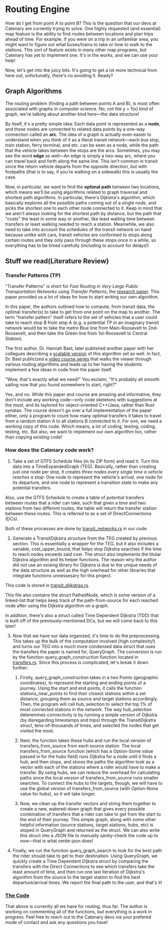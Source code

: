 # Routing Engine

How do I get from point A to point B? This is the question that our devs at Catenary are currently trying to solve. One highly requested (and essential) map feature is the ability to find routes between locations and plan trips ahead of time. For example, if you were on a trip in an unfamiliar area, you might want to figure out what buses/trains to take or how to walk to the stations. This sort of feature exists in many other map programs, but Catenary has yet to implement one. It's in the works, and we can use your help! 

Now, let's get into the juicy bits. It's going to get a lot more technical from here out, unfortunatly, there's no avoiding it. Ready?


## Graph Algorithms
The routing problem (finding a path between points A and B), is most often associated with graphs in computer science. No, not the y = f(x) kind of graph, we're talking about another kind here—the data structure! 

By itself, it's a pretty simple idea: Each data point is represented as a **node**, and these nodes are connected to related data points by a one-way connection called an **arc**. The idea of a graph is actually even easier to understand when you think of it as a literal transit network—each bus stop, train station, ferry terminal, and etc. can be seen as a node, while the path that the vehicle takes between the stops are the arcs. Sometimes, you may see the word **edge** as well—An edge is simply a two-way arc, where you can travel back and forth along the same line. This isn't common in transit since the return vehicle departs from the opposite direction, but with footpaths (that is to say, if you're walking on a sidewalk) this is usually the case. 

Now, in particular, we want to find the **optimal path** between two locations, which means we'll be using algorithms related to graph traversal and shortest path algorithms. In particular, there's Dijkstra's algorithm, which basically explores all the possible paths coming out of a single node, and picks the shortest one to each other node connected to it. Keep in mind that we aren't always looking for the shortest path by distance, but the path that "costs" the least in some way or another, like least waiting time between transfers or least walking needed to reach a station. Meanwhile, we also need to take into account the schedules of the transit network on hand because unlike with cars, transit vehicles are conformed to stops along certain routes and they only pass through these stops once in a while, so everything has to be timed carefully (including to account for delays!)


## Stuff we read(Literature Review)

### Transfer Patterns (TP)
"Transfer Patterns" is short for *Fast Routing in Very Large Public Transportation Networks using Transfer Patterns*, the [research paper](https://ad.informatik.uni-freiburg.de/files/transferpatterns.pdf). This paper provided us a lot of ideas for how to start writing our own algorithm. 

In this paper, the authors outlined how to compute, from transit data, the optimal transfer(s) to take to get from one point on the map to another. The term "transfer pattern" itself refers to the set of vehicles that a user could take to reach stop B from stop A (e.g. a potential TP in an imaginary transit network would be to take the metro Blue line from Main-Roosevelt to 2nd-Roosevelt, and then take the Green line from 1st-Roosevelt to Central Station). 

The first author, Dr. Hannah Bast, later published another paper with her collegues describing a [scalable version](https://ad-publications.cs.uni-freiburg.de/ALENEX_scalable_tp_BHS_2016.pdf) of this algorithm set as well. In fact, Dr. Bast publicized a [video course series](https://ad-wiki.informatik.uni-freiburg.de/teaching/EfficientRoutePlanningSS2012) that walks the viewer through various routing algorithms and leads up to her having the students implement a few ideas in code from the paper itself.

"Wow, that's exactly what we need!" You exclaim, "It's probably all smooth sailing now that you found somewhere to start, right?"

Yes, and no. While this paper and course are amazing and informative, they don't include any working code—only code skeletons with suggestions at the most, and its taylored for object-oriented C++/Java, rather than Rust synatax. The course doesn't go over a full implementation of the paper either, only a program to count how many optimal transfers it takes to travel from a random station A to all stations B connected to it. For one, we need a working copy of this code. Which means, a lot of coding, testing, coding, testing, etc. But also, we want to implement our own algorithm too, rather than copying existing code!

### How does the Catenary code work?

1) Take a set of GTFS Schedule files (in its ZIP form) and read it. Turn this data into a TimeExpandedGraph (TEG). Basically, rather than creating just one node per stop, it creates *three nodes every single time a vehicle reaches a stop*: One node to represent the vehicle's arrival, one node for its departure, and one node to represent a transition state to make any potential transfers. 

Also, use the GTFS Schedule to create a table of potential transfers between routes that a rider can take, such that given a time and two stations from two different routes, the table will return the transfer station between these routes. This is referred to as a set of DirectConnections (DCs).

Both of these processes are done by [transit_networks.rs](https://github.com/catenarytransit/catenary-routing-engine/blob/main/src/transit_network.rs) in our code. 

2) Generate a TransitDijkstra structure from the TEG created by previous section. This is essentially a wrapper for the TEG, but it also includes a variable, cost_upper_bound, that helps stop Dijkstra searches if the time to reach nodes exceeds said cost. The struct also implements the titular Dijkstra algorithm and its helper functions. The reason why the author did not use an exising library for Dijkstra is due to the unique needs of the data structure as well as the high overhead for other libraries that integrate functions unnessesary for this project.

This code is stored in [transit_dijkstras.rs](https://github.com/catenarytransit/catenary-routing-engine/blob/main/src/transit_dijkstras.rs).

This file also contains the struct PathedNode, which is some version of a linked-list that helps keep track of the path-from-source for each reached node after using the Dijkstra algorithm on a graph.

In addition, there's also a struct called Time Dependent Dijkstra (TDD) that is built off of the previously-mentioned DCs, but we will come back to this later!

3) Now that we have our data organized, it's time to do the preprocessing. This takes up the bulk of the computation involved (high complexity!) and turns our TEG into a much more condensed data struct that uses the transfers the paper is named for, QueryGraph. The conversion is run by the function query_graph_construction function located in [transfers.rs](https://github.com/catenarytransit/catenary-routing-engine/blob/main/src/transfers.rs). Since this process is complicated, let's break it down further:

    1) Firstly, query_graph_construction takes in a two Points (geographic coordinates), to represent the starting and ending points of a journey. Using the start and end points, it calls the function stations_near_points to find their closest stations within a set distance, grouping them as source and target stations accordingly. Then, the program will call hub_selection to select the top 1% of most connected stations in the network. The way hub_selection deteremines connectivity is by running a simple version of Dijkstra (by disregarding timestamps and trips) through the TransitDijkstra struct, tens-of-thousands of times, and selected the nodes that get visited the most. 

    2) Next, the function takes these hubs and run the local version of transfers_from_source from each source station. The local transfers_from_source function (which has a Option-Some value passed in for the hubs field) runs Dijkstra for a node until it finds a hub, and then stops, and stores the paths the algorithm took as a vector with each of the stations where a rider would have to make a transfer. By using hubs, we can reduce the overhead for calculating paths since the local version of transfers_from_source runs smaller searches. To connect the hubs to the targets, though, we will have to use the global version of transfers_from_source (with Option-None value for hubs), so it will take longer. 

    3) Now, we clean up the transfer vectors and string them together to create a new, watered-down graph that gives every possible combination of transfers that a rider can take to get from the start to the end of their journey. This simple graph, along with some other helpful information (source stations, target stations, hubs, etc) is stoped in QueryGraph and returned as the struct. We can also write this struct into a JSON file to manually sanity-check the code up to now—that is what serde-json does!

4) Finally, we run the function query_graph_search to look for the best path the rider should take to get to their destination. Using QueryGraph, we quickly create a Time Dependent Dijkstra struct by comparing the transfers with the Direct Connections to see which transfers take the least amount of time, and then run one last iteration of Dijkstra's algorithm from the source to the target station to find the best departure/arrival times. We report the final path to the user, and that's it!

### [The Code](https://github.com/catenarytransit/catenary-routing-engine)
That above is currently all we have for routing, thus far. The author is working on commenting all of the functions, but everything is a work in progress. Feel free to reach out to the Catenary devs via your prefered mode of contact and ask any questions you have!
